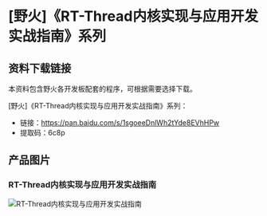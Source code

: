 # [野火]《RT-Thread内核实现与应用开发实战指南》系列
## 资料下载链接
本资料包含野火各开发板配套的程序，可根据需要选择下载。

[野火]《RT-Thread内核实现与应用开发实战指南》系列：
* 链接：https://pan.baidu.com/s/1sgoeeDnlWh2tYde8EVhHPw 
* 提取码：6c8p 

## 产品图片

### RT-Thread内核实现与应用开发实战指南
![RT-Thread内核实现与应用开发实战指南](https://raw.githubusercontent.com/wiki/Embdefire/products/images/野火开源图书专栏/RT-Thread内核实现与应用开发实战指南——基于STM32.jpg)